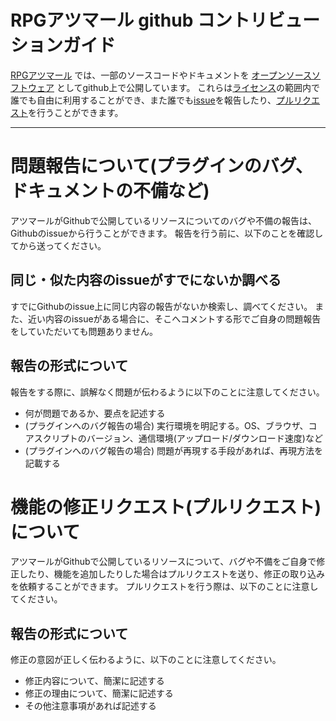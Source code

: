 # RPGアツマール github コントリビューションガイド

[RPGアツマール](https://game.nicovideo.jp/atsumaru/) では、一部のソースコードやドキュメントを
[オープンソースソフトウェア](https://ja.wikipedia.org/wiki/%E3%82%AA%E3%83%BC%E3%83%97%E3%83%B3%E3%82%BD%E3%83%BC%E3%82%B9%E3%82%BD%E3%83%95%E3%83%88%E3%82%A6%E3%82%A7%E3%82%A2)
としてgithub上で公開しています。
これらは[ライセンス](https://github.com/astumaru/api-reference/blob/master/LISENCE.md)の範囲内で誰でも自由に利用することができ、また誰でも[issue](https://guides.github.com/features/issues/)を報告したり、[プルリクエスト](https://help.github.com/articles/about-pull-requests/)を行うことができます。

---

# 問題報告について(プラグインのバグ、ドキュメントの不備など)
アツマールがGithubで公開しているリソースについてのバグや不備の報告は、Githubのissueから行うことができます。
報告を行う前に、以下のことを確認してから送ってください。

## 同じ・似た内容のissueがすでにないか調べる
すでにGithubのissue上に同じ内容の報告がないか検索し、調べてください。
また、近い内容のissueがある場合に、そこへコメントする形でご自身の問題報告をしていただいても問題ありません。

## 報告の形式について
報告をする際に、誤解なく問題が伝わるように以下のことに注意してください。

- 何が問題であるか、要点を記述する
- (プラグインへのバグ報告の場合) 実行環境を明記する。OS、ブラウザ、コアスクリプトのバージョン、通信環境(アップロード/ダウンロード速度)など
- (プラグインへのバグ報告の場合) 問題が再現する手段があれば、再現方法を記載する

# 機能の修正リクエスト(プルリクエスト)について
アツマールがGithubで公開しているリソースについて、バグや不備をご自身で修正したり、機能を追加したりした場合はプルリクエストを送り、修正の取り込みを依頼することができます。
プルリクエストを行う際は、以下のことに注意してください。

## 報告の形式について
修正の意図が正しく伝わるように、以下のことに注意してください。

- 修正内容について、簡潔に記述する
- 修正の理由について、簡潔に記述する
- その他注意事項があれば記述する
